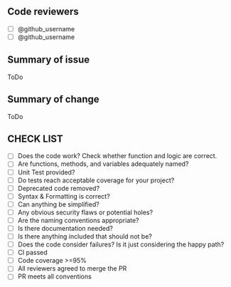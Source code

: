 ## Code reviewers

- [ ] @github_username
- [ ] @github_username

## Summary of issue

ToDo

## Summary of change

ToDo


## CHECK LIST
- [ ]  Does the code work? Check whether function and logic are correct.
- [ ]  Are functions, methods, and variables adequately named?
- [ ]  Unit Test provided?
- [ ]  Do tests reach acceptable coverage for your project?
- [ ]  Deprecated code removed?
- [ ]  Syntax & Formatting is correct?
- [ ]  Can anything be simplified?
- [ ]  Any obvious security flaws or potential holes?
- [ ]  Are the naming conventions appropriate?
- [ ]  Is there documentation needed?
- [ ]  Is there anything included that should not be?
- [ ]  Does the code consider failures? Is it just considering the happy path?
- [ ]  СI passed
- [ ]  Сode coverage >=95%
- [ ]  All reviewers agreed to merge the PR
- [ ]  PR meets all conventions
